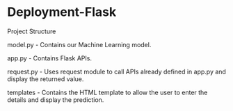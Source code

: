 # Deployment-Flask

Project Structure

model.py - Contains our Machine Learning model.

app.py - Contains Flask APIs.

request.py - Uses request module to call APIs already defined in app.py and display the returned value.

templates - Contains the HTML template to allow the user to enter the details and display the prediction.

